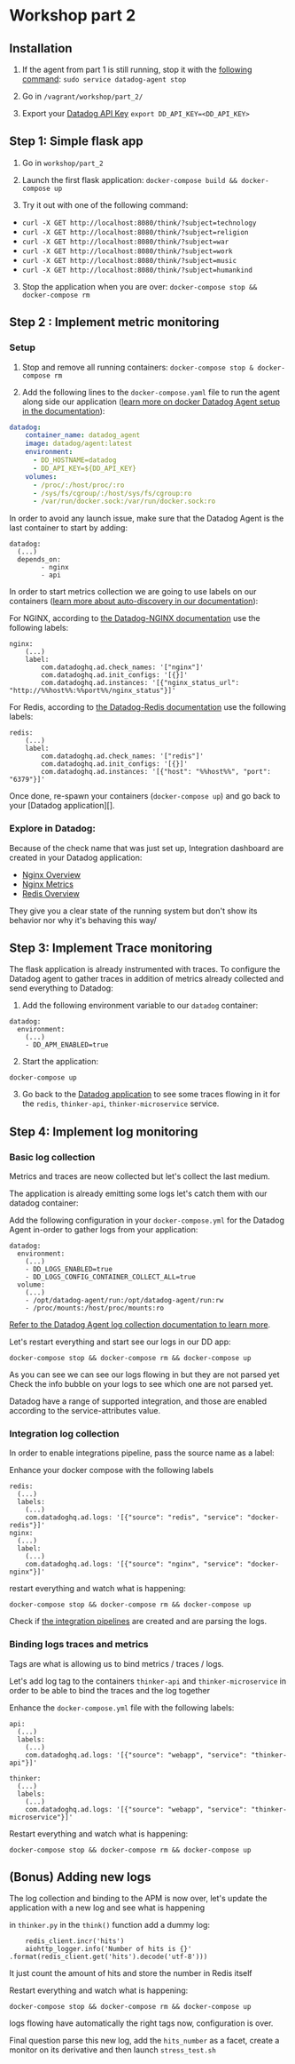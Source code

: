 # Workshop part 2

## Installation

1. If the agent from part 1 is still running, stop it with the [following command][4]: `sudo service datadog-agent stop`

2. Go in `/vagrant/workshop/part_2/`

3. Export your [Datadog API Key][14] `export DD_API_KEY=<DD_API_KEY>`

## Step 1: Simple flask app 

1. Go in `workshop/part_2`

2. Launch the first flask application: `docker-compose build && docker-compose up`

3. Try it out with one of the following command:

* `curl -X GET http://localhost:8080/think/?subject=technology`
* `curl -X GET http://localhost:8080/think/?subject=religion`
* `curl -X GET http://localhost:8080/think/?subject=war`
* `curl -X GET http://localhost:8080/think/?subject=work`
* `curl -X GET http://localhost:8080/think/?subject=music`
* `curl -X GET http://localhost:8080/think/?subject=humankind`

3. Stop the application when you are over: `docker-compose stop && docker-compose rm`

## Step 2 : Implement metric monitoring 
### Setup

1. Stop and remove all running containers: `docker-compose stop & docker-compose rm`

2. Add the following lines to the `docker-compose.yaml` file to run the agent along side our application ([learn more on docker Datadog Agent setup in the documentation][15]):

```yaml
datadog:
    container_name: datadog_agent
    image: datadog/agent:latest
    environment:
      - DD_HOSTNAME=datadog
      - DD_API_KEY=${DD_API_KEY}
    volumes:
      - /proc/:/host/proc/:ro
      - /sys/fs/cgroup/:/host/sys/fs/cgroup:ro
      - /var/run/docker.sock:/var/run/docker.sock:ro
```

In order to avoid any launch issue, make sure that the Datadog Agent is the last container to start by adding:

```
datadog:
  (...)
  depends_on:
        - nginx
        - api
```


In order to start metrics collection we are going to use labels on our containers ([learn more about auto-discovery in our documentation][5]):

For NGINX, according to [the Datadog-NGINX documentation][6] use the following labels:

```
nginx:
    (...)
    label:
        com.datadoghq.ad.check_names: '["nginx"]'
        com.datadoghq.ad.init_configs: '[{}]'
        com.datadoghq.ad.instances: '[{"nginx_status_url": "http://%%host%%:%%port%%/nginx_status"}]'
```

For Redis, according to [the Datadog-Redis documentation][7] use the following labels:

```
redis:
    (...)
    label:
        com.datadoghq.ad.check_names: '["redis"]'
        com.datadoghq.ad.init_configs: '[{}]'
        com.datadoghq.ad.instances: '[{"host": "%%host%%", "port": "6379"}]'
```


Once done, re-spawn your containers (`docker-compose up`) and go back to your [Datadog application][].

### Explore in Datadog:

Because of the check name that was just set up, Integration dashboard are created in your Datadog application:

* [Nginx Overview][1]
* [Nginx Metrics][2]
* [Redis Overview][3]

They give you a clear state of the running system  but don't show its behavior nor why it's behaving this way/

## Step 3: Implement Trace monitoring 

The flask application is already instrumented with traces. To configure the Datadog agent to gather traces in addition of metrics already collected and send everything to Datadog:

1. Add the following environment variable to our `datadog` container:

```
datadog:
  environment:
    (...)
    - DD_APM_ENABLED=true
```

2. Start the application:

```
docker-compose up
```

3. Go back to the [Datadog application][10] to see some traces flowing in it for the `redis`, `thinker-api`, `thinker-microservice` service.

## Step 4: Implement log monitoring
### Basic log collection

Metrics and traces are neow collected but let's collect the last medium.

The application is already emitting some logs let's catch them with our datadog container:

Add the following configuration in your `docker-compose.yml` for the Datadog Agent in-order to gather logs from your application:

```
datadog:
  environment:
    (...)
    - DD_LOGS_ENABLED=true
    - DD_LOGS_CONFIG_CONTAINER_COLLECT_ALL=true
  volume:
    (...)
    - /opt/datadog-agent/run:/opt/datadog-agent/run:rw
    - /proc/mounts:/host/proc/mounts:ro
```

[Refer to the Datadog Agent log collection documentation to learn more][16]. 

Let's restart everything and start see our logs in our DD app:

```
docker-compose stop && docker-compose rm && docker-compose up
```

As you can see we can see our logs flowing in but they are not parsed yet
Check the info bubble on your logs to see which one are not parsed yet.

Datadog have a range of supported integration, and those are enabled according to the service-attributes value.

### Integration log collection 

In order to enable integrations pipeline, pass the source name as a label:

Enhance your docker compose with the following labels

```
redis:
  (...)
  labels:
    (...)
    com.datadoghq.ad.logs: '[{"source": "redis", "service": "docker-redis"}]'
nginx:
  (...)
  label:
    (...)
    com.datadoghq.ad.logs: '[{"source": "nginx", "service": "docker-nginx"}]'
```

restart everything and watch what is happening:

```
docker-compose stop && docker-compose rm && docker-compose up
```

Check if [the integration pipelines][9] are created and are parsing the logs.

### Binding logs traces and metrics

Tags are what is allowing us to bind metrics / traces / logs.

Let's add log tag to the containers `thinker-api` and `thinker-microservice` in order to be able to bind the traces and the log together

Enhance the `docker-compose.yml` file with the following labels:

```
api:
  (...)
  labels:
    (...)
    com.datadoghq.ad.logs: '[{"source": "webapp", "service": "thinker-api"}]'

thinker:
  (...)
  labels:
    (...)
    com.datadoghq.ad.logs: '[{"source": "webapp", "service": "thinker-microservice"}]'
```

Restart everything and watch what is happening:

```
docker-compose stop && docker-compose rm && docker-compose up
```

## (Bonus) Adding new logs

The log collection and binding to the APM is now over, let's update the application with a new log and see what is happening

in `thinker.py` in the `think()` function add a dummy log: 

```
    redis_client.incr('hits')
    aiohttp_logger.info('Number of hits is {}' .format(redis_client.get('hits').decode('utf-8')))
```

It just count the amount of hits and store the number in Redis itself

Restart everything and watch what is happening:

```
docker-compose stop && docker-compose rm && docker-compose up
```

logs flowing have automatically the right tags now, configuration is over.

Final question parse this new log, add the `hits_number` as a facet, create a monitor on its derivative and then launch `stress_test.sh` 

[1]: https://app.datadoghq.com/screen/integration/21/nginx---overview
[2]: https://app.datadoghq.com/dash/integration/20/nginx---metrics
[3]: https://app.datadoghq.com/screen/integration/15/redis---overview
[4]: https://docs.datadoghq.com/agent/basic_agent_usage/amazonlinux/#commands
[5]: https://docs.datadoghq.com/agent/autodiscovery/
[6]: https://docs.datadoghq.com/integrations/nginx/
[7]: https://docs.datadoghq.com/integrations/redisdb/
[8]: https://app.datadoghq.com/
[9]: https://app.datadoghq.com/logs/pipelines
[10]: https://app.datadoghq.com/apm/home?env=none
[14]: https://app.datadoghq.com/account/settings#api
[15]: https://docs.datadoghq.com/agent/basic_agent_usage/docker/
[16]: https://docs.datadoghq.com/logs/log_collection/docker/
